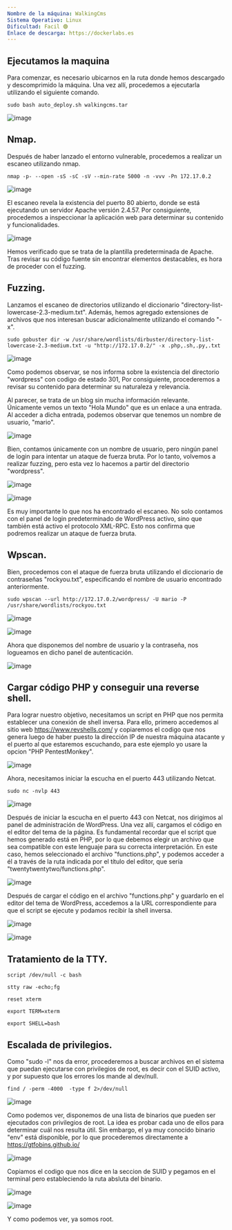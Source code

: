 ```yaml
---
Nombre de la máquina: WalkingCms
Sistema Operativo: Linux
Dificultad: Facil 🟢
Enlace de descarga: https://dockerlabs.es
---
```


## Ejecutamos la maquina

Para comenzar, es necesario ubicarnos en la ruta donde hemos descargado y descomprimido la máquina. Una vez allí, procedemos a ejecutarla utilizando el siguiente comando.

```
sudo bash auto_deploy.sh walkingcms.tar
```

![image](https://github.com/Cesmendaro/dockerlabs-vacaciones/assets/153618246/0f57257c-8dd6-4a89-acac-94073fb9fe82)


## Nmap.

Después de haber lanzado el entorno vulnerable, procedemos a realizar un escaneo utilizando nmap.

```
nmap -p- --open -sS -sC -sV --min-rate 5000 -n -vvv -Pn 172.17.0.2
```

![image](https://github.com/Cesmendaro/dockerlabs-vacaciones/assets/153618246/4590fff3-e38a-455e-9f36-5398b72d261f)


El escaneo revela la existencia del puerto 80 abierto, donde se está ejecutando un servidor Apache versión 2.4.57. Por consiguiente, procedemos a inspeccionar la aplicación web para determinar su contenido y funcionalidades.

![image](https://github.com/Cesmendaro/dockerlabs-vacaciones/assets/153618246/5edfbc09-1ed0-41ce-8472-f04bb8b9887a)


Hemos verificado que se trata de la plantilla predeterminada de Apache. Tras revisar su código fuente sin encontrar elementos destacables, es hora de proceder con el fuzzing.

## Fuzzing.

Lanzamos el escaneo de directorios utilizando el diccionario "directory-list-lowercase-2.3-medium.txt". Además, hemos agregado extensiones de archivos que nos interesan buscar adicionalmente utilizando el comando "-x".

```
sudo gobuster dir -w /usr/share/wordlists/dirbuster/directory-list-lowercase-2.3-medium.txt -u "http://172.17.0.2/" -x .php,.sh,.py,.txt
```

![image](https://github.com/Cesmendaro/dockerlabs-vacaciones/assets/153618246/7e2b2e6a-0827-40ba-9883-a95d8b825185)


Como podemos observar, se nos informa sobre la existencia del directorio "wordpress" con codigo de estado 301, Por consiguiente, procederemos a revisar su contenido para determinar su naturaleza y relevancia.

Al parecer, se trata de un blog sin mucha información relevante. Únicamente vemos un texto "Hola Mundo" que es un enlace a una entrada. Al acceder a dicha entrada, podemos observar que tenemos un nombre de usuario, "mario".

![image](https://github.com/Cesmendaro/dockerlabs-vacaciones/assets/153618246/8a8f2a8c-6682-4b05-b248-af630282581b)

Bien, contamos únicamente con un nombre de usuario, pero ningún panel de login para intentar un ataque de fuerza bruta. Por lo tanto, volvemos a realizar fuzzing, pero esta vez lo hacemos a partir del directorio "wordpress".

![image](https://github.com/Cesmendaro/dockerlabs-vacaciones/assets/153618246/5d0e16a5-4bb7-41e3-a357-818c34756168)

![image](https://github.com/Cesmendaro/dockerlabs-vacaciones/assets/153618246/bba021cc-d93e-4508-9295-c960a05356b6)

Es muy importante lo que nos ha encontrado el escaneo. No solo contamos con el panel de login predeterminado de WordPress activo, sino que también está activo el protocolo XML-RPC. Esto nos confirma que podremos realizar un ataque de fuerza bruta.

## Wpscan.

Bien, procedemos con el ataque de fuerza bruta utilizando el diccionario de contraseñas "rockyou.txt", especificando el nombre de usuario encontrado anteriormente.

```
sudo wpscan --url http://172.17.0.2/wordpress/ -U mario -P /usr/share/wordlists/rockyou.txt
```

![image](https://github.com/Cesmendaro/dockerlabs-vacaciones/assets/153618246/456d83db-2529-4606-85b4-3a4b4b6ceb7a)

![image](https://github.com/Cesmendaro/dockerlabs-vacaciones/assets/153618246/94c4ef3c-5dc7-4ba9-8925-28bab604fa22)

Ahora que disponemos del nombre de usuario y la contraseña, nos logueamos en dicho panel de autenticación.

![image](https://github.com/Cesmendaro/dockerlabs-vacaciones/assets/153618246/9a41173f-b897-4dfa-8ea9-a8a4ed013b64)

## Cargar código PHP y conseguir una reverse shell.

Para lograr nuestro objetivo, necesitamos un script en PHP que nos permita establecer una conexión de shell inversa. Para ello, primero accedemos al sitio web https://www.revshells.com/ y copiaremos el codigo que nos genera luego de haber puesto la dirección IP de nuestra máquina atacante y el puerto al que estaremos escuchando, para este ejemplo yo usare la opcion "PHP PentestMonkey".

![image](https://github.com/Cesmendaro/dockerlabs-vacaciones/assets/153618246/aa99d5f1-3d04-4f18-9c92-983a8db862c8)

Ahora, necesitamos iniciar la escucha en el puerto 443 utilizando Netcat.

```
sudo nc -nvlp 443
```

![image](https://github.com/Cesmendaro/dockerlabs-vacaciones/assets/153618246/0092e71e-4424-4b95-af1e-5f50ad89729d)

Después de iniciar la escucha en el puerto 443 con Netcat, nos dirigimos al panel de administración de WordPress. Una vez allí, cargamos el código en el editor del tema de la página. Es fundamental recordar que el script que hemos generado está en PHP, por lo que debemos elegir un archivo que sea compatible con este lenguaje para su correcta interpretación. En este caso, hemos seleccionado el archivo "functions.php", y podemos acceder a él a través de la ruta indicada por el título del editor, que sería "twentytwentytwo/functions.php".

![image](https://github.com/Cesmendaro/dockerlabs-vacaciones/assets/153618246/63d97991-daac-4976-a7c4-069e72d763ef)

Después de cargar el código en el archivo "functions.php" y guardarlo en el editor del tema de WordPress, accedemos a la URL correspondiente para que el script se ejecute y podamos recibir la shell inversa.

![image](https://github.com/Cesmendaro/dockerlabs-vacaciones/assets/153618246/9d9bf9c9-88f5-40e5-975f-961b86d0ae22)


![image](https://github.com/Cesmendaro/dockerlabs-vacaciones/assets/153618246/f926f014-81bc-40fb-a7c5-339f2885fbf5)


## Tratamiento de la TTY.

```
script /dev/null -c bash
```
```
stty raw -echo;fg
```
```
reset xterm
```
```
export TERM=xterm
```
```
export SHELL=bash
```

## Escalada de privilegios.

Como "sudo -l" nos da error, procederemos a buscar archivos en el sistema que puedan ejecutarse con privilegios de root, es decir con el SUID activo, y por supuesto que los errores los mande al dev/null.

```
find / -perm -4000  -type f 2>/dev/null
```

![image](https://github.com/Cesmendaro/dockerlabs-vacaciones/assets/153618246/889c22f9-d42b-497a-97d8-5eb1caca3540)

Como podemos ver, disponemos de una lista de binarios que pueden ser ejecutados con privilegios de root. La idea es probar cada uno de ellos para determinar cuál nos resulta útil. Sin embargo, el ya muy conocido binario "env" está disponible, por lo que procederemos directamente a https://gtfobins.github.io/

![image](https://github.com/Cesmendaro/dockerlabs-vacaciones/assets/153618246/eec695f8-f6c4-41ec-bf83-c80a51ad1dc4)

Copiamos el codigo que nos dice en la seccion de SUID y pegamos en el terminal pero estableciendo la ruta absluta del binario.

![image](https://github.com/Cesmendaro/dockerlabs-vacaciones/assets/153618246/f082b4a9-731c-4617-94b5-6137aaaee3f0)

![image](https://github.com/Cesmendaro/dockerlabs-vacaciones/assets/153618246/aeabde0f-4792-452f-823a-eaf698de0de1)

Y como podemos ver, ya somos root.





